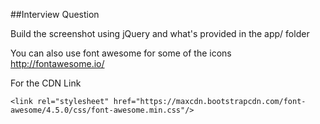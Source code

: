 ##Interview Question

Build the screenshot using jQuery and what's provided in the app/ folder

You can also use font awesome for some of the icons http://fontawesome.io/

For the CDN Link
```
<link rel="stylesheet" href="https://maxcdn.bootstrapcdn.com/font-awesome/4.5.0/css/font-awesome.min.css"/>
```
